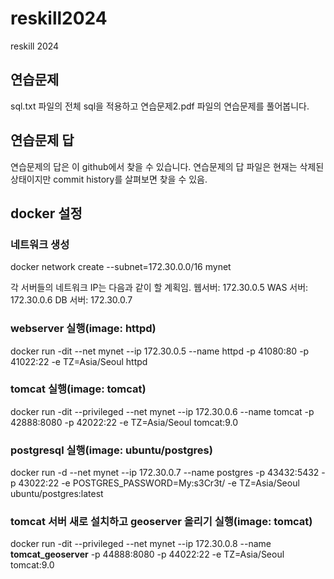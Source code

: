 # reskill2024
reskill 2024

## 연습문제
sql.txt 파일의 전체 sql을 적용하고
연습문제2.pdf 파일의 연습문제를 풀어봅니다.

## 연습문제 답
연습문제의 답은 이 github에서 찾을 수 있습니다. 연습문제의 답 파일은 현재는 삭제된 상태이지만 commit history를 살펴보면 찾을 수 있음.


## docker 설정

### 네트워크 생성
docker network create --subnet=172.30.0.0/16 mynet

각 서버들의 네트워크 IP는 다음과 같이 할 계획임. 웹서버: 172.30.0.5 WAS 서버: 172.30.0.6 DB 서버: 172.30.0.7

### webserver 실행(image: httpd)

docker run -dit --net mynet --ip 172.30.0.5 --name httpd -p 41080:80 -p 41022:22 -e TZ=Asia/Seoul httpd

### tomcat 실행(image: tomcat)

docker run -dit --privileged --net mynet --ip 172.30.0.6 --name tomcat -p 42888:8080 -p 42022:22 -e TZ=Asia/Seoul tomcat:9.0

### postgresql 실행(image: ubuntu/postgres)

docker run -d --net mynet --ip 172.30.0.7 --name postgres -p 43432:5432 -p 43022:22 -e POSTGRES_PASSWORD=My:s3Cr3t/ -e TZ=Asia/Seoul ubuntu/postgres:latest

### tomcat 서버 새로 설치하고 geoserver 올리기 실행(image: tomcat)
docker run -dit --privileged --net mynet --ip 172.30.0.8 --name **tomcat_geoserver** -p 44888:8080 -p 44022:22 -e TZ=Asia/Seoul tomcat:9.0
